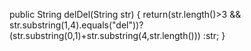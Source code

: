 public String delDel(String str) {
  return(str.length()>3 && str.substring(1,4).equals("del"))?
  (str.substring(0,1)+str.substring(4,str.length()))
  :str;
}
